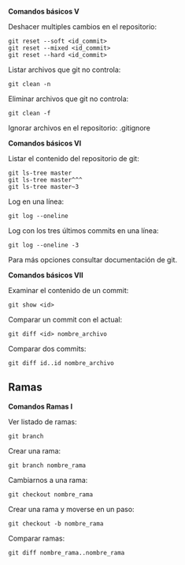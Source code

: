**Comandos básicos V**

Deshacer multiples cambios en el repositorio:
~~~
git reset --soft <id_commit>
git reset --mixed <id_commit>
git reset --hard <id_commit>
~~~

Listar archivos que git no controla:

`git clean -n`

Eliminar archivos que git no controla:

`git clean -f`

Ignorar archivos en el repositorio: .gitignore

**Comandos básicos VI**

Listar el contenido del repositorio de git:
~~~
git ls-tree master
git ls-tree master^^^
git ls-tree master~3
~~~

Log en una línea:

`git log --oneline`

Log con los tres últimos commits en una línea:

`git log --oneline -3`

Para más opciones consultar documentación de git.

**Comandos básicos VII**

Examinar el contenido de un commit:

`git show <id>`

Comparar un commit con el actual:

`git diff <id> nombre_archivo`

Comparar dos commits:

`git diff id..id nombre_archivo`

## Ramas

**Comandos Ramas I**

Ver listado de ramas:

`git branch`

Crear una rama:

`git branch nombre_rama`

Cambiarnos a una rama:

`git checkout nombre_rama`

Crear una rama y moverse en un paso:

`git checkout -b nombre_rama`

Comparar ramas:

`git diff nombre_rama..nombre_rama`